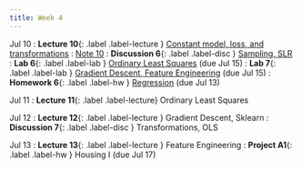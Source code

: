 ```yaml
---
title: Week 4
---
```


Jul 10
: **Lecture 10**{: .label .label-lecture } [Constant model, loss, and transformations](lecture/lec10)
    : [Note 10](https://ds100.org/course-notes-su23/constant_model_loss_transformations/loss_transformations.html)
: **Discussion 6**{: .label .label-disc } [Sampling, SLR](https://drive.google.com/file/d/1OLgP5Sf7egn1OmCvAP8afz9LuShK4Fu9/view?usp=sharing)
: **Lab 6**{: .label .label-lab } [Ordinary Least Squares](http://data100-jl4.datahub.berkeley.edu/hub/user-redirect/git-pull?repo=https%3A%2F%2Fgithub.com%2FDS-100%2Fsu23-materials&branch=main&urlpath=lab%2Ftree%2Fsu23-materials%2Flab%2Flab06%2Flab06.ipynb) (due Jul 15)
: **Lab 7**{: .label .label-lab } [Gradient Descent, Feature Engineering](http://data100-jl4.datahub.berkeley.edu/hub/user-redirect/git-pull?repo=https%3A%2F%2Fgithub.com%2FDS-100%2Fsu23-materials&branch=main&urlpath=lab%2Ftree%2Fsu23-materials%2Flab%2Flab07%2Flab07.ipynb) (due Jul 15)
: **Homework 6**{: .label .label-hw } [Regression](https://drive.google.com/file/d/1ny53nwtizNLt3Hspzi6LAaxKtn24m8Yn/view?usp=sharing) (due Jul 13)

Jul 11
: **Lecture 11**{: .label .label-lecture} Ordinary Least Squares

Jul 12
: **Lecture 12**{: .label .label-lecture } Gradient Descent, Sklearn
: **Discussion 7**{: .label .label-disc } Transformations, OLS

Jul 13
: **Lecture 13**{: .label .label-lecture } Feature Engineering
: **Project A1**{: .label .label-hw } Housing I (due Jul 17)

